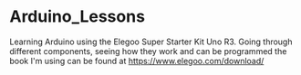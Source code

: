 # Arduino_Lessons
Learning Arduino using the Elegoo Super Starter Kit Uno R3. Going through different components, seeing how they work and can be programmed 
the book I'm using can be found at https://www.elegoo.com/download/
